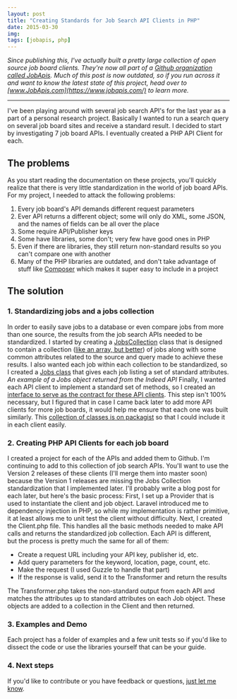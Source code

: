 ```yaml
---
layout: post
title: "Creating Standards for Job Search API Clients in PHP"
date: 2015-03-30
img: 
tags: [jobapis, php]
---
```

_Since publishing this, I've actually built a pretty large collection of open source job board clients. They're now all part of a [Github organization called JobApis](https://github.com/jobapis). Much of this post is now outdated, so if you run across it and want to know the latest state of this project, head over to [www.JobApis.com](https://www.jobapis.com/) to learn more._

-----

I've been playing around with several job search API's for the last year as a part of a personal research project. Basically I wanted to run a search query on several job board sites and receive a standard result. I decided to start by investigating 7 job board APIs. I eventually created a PHP API Client for each.

## The problems

As you start reading the documentation on these projects, you'll quickly realize that there is very little standardization in the world of job board APIs. For my project, I needed to attack the following problems:

1.  Every job board's API demands different request parameters
2.  Ever API returns a different object; some will only do XML, some JSON, and the names of fields can be all over the place
3.  Some require API/Publisher keys
4.  Some have libraries, some don't; very few have good ones in PHP
5.  Even if there are libraries, they still return non-standard results so you can't compare one with another
6.  Many of the PHP libraries are outdated, and don't take advantage of stuff like [Composer](https://getcomposer.org/) which makes it super easy to include in a project

## The solution

### 1\. Standardizing jobs and a jobs collection

In order to easily save jobs to a database or even compare jobs from more than one source, the results from the job search APIs needed to be standardized. I started by creating a [JobsCollection](https://github.com/karllhughes/jobs-objects/tree/master/src/Jobs/Collections) class that is designed to contain a collection ([like an array, but better](http://www.sitepoint.com/collection-classes-in-php/)) of jobs along with some common attributes related to the source and query made to achieve these results. I also wanted each job within each collection to be standardized, so I created a [Jobs class](https://github.com/karllhughes/jobs-objects/blob/master/src/Jobs/Job.php) that gives each job listing a set of standard attributes. _An example of a Jobs object returned from the Indeed API_ Finally, I wanted each API client to implement a standard set of methods, so I created an [interface to serve as the contract for these API clients](https://github.com/karllhughes/jobs-objects/blob/master/src/Jobs/Interfaces/JobsClientInterface.php). This step isn't 100% necessary, but I figured that in case I came back later to add more API clients for more job boards, it would help me ensure that each one was built similarly. This [collection of classes is on packagist](https://packagist.org/packages/karllhughes/jobs-objects) so that I could include it in each client easily.

### 2. Creating PHP API Clients for each job board

I created a project for each of the APIs and added them to Github. I'm continuing to add to this collection of job search APIs. You'll want to use the Version 2 releases of these clients (I'll merge them into master soon) because the Version 1 releases are missing the Jobs Collection standardization that I implemented later. I'll probably write a blog post for each later, but here's the basic process: First, I set up a Provider that is used to instantiate the client and job object. Laravel introduced me to dependency injection in PHP, so while my implementation is rather primitive, it at least allows me to unit test the client without difficulty. Next, I created the Client.php file. This handles all the basic methods needed to make API calls and returns the standardized job collection. Each API is different, but the process is pretty much the same for all of them:

*   Create a request URL including your API key, publisher id, etc.
*   Add query parameters for the keyword, location, page, count, etc.
*   Make the request (I used Guzzle to handle that part)
*   If the response is valid, send it to the Transformer and return the results

The Transformer.php takes the non-standard output from each API and matches the attributes up to standard attributes on each Job object. These objects are added to a collection in the Client and then returned.

### 3. Examples and Demo

Each project has a folder of examples and a few unit tests so if you'd like to dissect the code or use the libraries yourself that can be your guide.

### 4. Next steps

If you'd like to contribute or you have feedback or questions, [just let me know](mailto:khughes.me@gmail.com).
